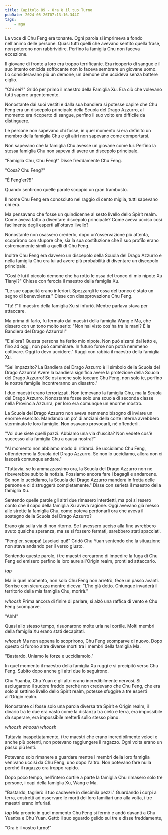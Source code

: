 ```yaml
---
title: Capitolo 89 - Ora è il tuo Turno
pubDate: 2024-05-26T07:13:16.344Z
tags:
    - mga
---
```



La voce di Chu Feng era tonante. Ogni parola si imprimeva a fondo nell'animo delle persone. Quasi tutti quelli che avevano sentito quella frase, non poterono non rabbrividire.
Perfino la famiglia Chu non faceva eccezione.


Il giovane di fronte a loro era troppo terrificante. Era ricoperto di sangue e il suo intento omicida soffocante non lo faceva sembrare un giovane uomo. Lo consideravano più un demone, un demone che uccideva senza battere ciglio.


"Chi sei?" Gridò per primo il maestro della Famiglia Xu. Era ciò che volevano tutti sapere urgentemente.


Nonostante dai suoi vestiti e dalla sua bandiera si potesse capire che Chu Feng era un discepolo principale della Scuola del Drago Azzurro, al momento era ricoperto di sangue, perfino il suo volto era difficile da distinguere.


Le persone non sapevano chi fosse, in quel momento si era definito un membro della famiglia Chu e gli altri non sapevano come comportarsi.


Non sapevano che la famiglia Chu avesse un giovane come lui. Perfino la stessa famiglia Chu non sapeva di avere un discepolo principale.


"Famiglia Chu, Chu Feng!" Disse freddamente Chu Feng.


"Cosa? Chu Feng?"


"È Feng'er?!!"


Quando sentirono quelle parole scoppiò un gran trambusto.


Il nome Chu Feng era conosciuto nel raggio di cento miglia, tutti sapevano chi era.


Ma pensavano che fosse un quindicenne al sesto livello dello Spirit realm. Come aveva fatto a diventare discepolo principale? Come aveva ucciso così facilmente degli esperti all'ottavo livello?


Nonostante non osassero crederlo, dopo un'osservazione più attenta, scoprirono con stupore che, sia la sua costituzione che il suo profilo erano estremamente simili a quelli di Chu Feng.


Inoltre Chu Feng era davvero un discepolo della Scuola del Drago Azzurro e nella famiglia Chu era lui ad avere più probabilità di diventare un discepolo principale.


"Così è lui il piccolo demone che ha rotto le ossa del tronco di mio nipote Xu Tianyi?" Chiese con ferocia il maestro della famiglia Xu.


"Le sue capacità erano inferiori. Spezzargli le ossa del tronco è stato un segno di benevolenza." Disse con disapprovazione Chu Feng.


"Tu!!!" Il maestro della famiglia Xu si infuriò. Mentre parlava stava per attaccare.


Ma prima di farlo, fu fermato dai maestri della famiglia Wang e Ma, che dissero con un tono molto serio: "Non hai visto cos'ha tra le mani? È la Bandiera del Drago Azzurro!!"


"E allora? Questa persona ha ferito mio nipote. Non può alzarsi dal letto e, fino ad oggi, non può camminare. In futuro forse non potrà nemmeno coltivare. Oggi lo devo uccidere." Ruggì con rabbia il maestro della famiglia Xu.


"Sei impazzito? La Bandiera del Drago Azzurro è il simbolo della Scuola del Drago Azzurro! Avere la bandiera significa avere la protezione della Scuola del Drago Azzurro! Se osi anche solo toccare Chu Feng, non solo te, perfino le nostre famiglie incontreranno un disastro."


I due maestri erano terrorizzati. Non temevano la famiglia Chu, ma la Scuola del Drago Azzurro. Nonostante fosse solo una scuola di seconda classe nella Provincia Azzurra, per loro era comunque un enorme mostro.


La Scuola del Drago Azzurro non aveva nemmeno bisogno di inviare un enorme esercito. Mandando un po' di anziani della corte interna avrebbero sterminato le loro famiglie. Non osavano provocarli, né offenderli.


"Voi due siete quelli pazzi. Abbiamo una via d'uscita? Non vedete cos'è successo alla famiglia Chu a causa nostra?"


"Al momento non abbiamo modo di ritirarci. Se uccidiamo Chu Feng, offenderemo la Scuola del Drago Azzurro. Se non lo uccidiamo, allora non ci lascerà comunque andare."


"Tuttavia, se lo ammazzassimo ora, la Scuola del Drago Azzurro non ne riceverebbe subito la notizia. Possiamo ancora fare i bagagli e andarcene. Se non lo uccidiamo, la Scuola del Drago Azzurro manderà in fretta delle persone e ci distruggerà completamente." Disse con serietà il maestro della famiglia Xu.


Sentendo quelle parole gli altri due rimasero interdetti, ma poi si resero conto che il capo della famiglia Xu aveva ragione. Oggi avevano già messo alle strette la famiglia Chu, come poteva perdonarli ora che aveva il sostegno della Scuola del Drago Azzurro?


Erano già sulla via di non ritorno. Se l'avessero ucciso alla fine avrebbero avuto qualche speranza, ma se si fossero fermati, sarebbero stati spacciati.


"Feng'er, scappa! Lasciaci qui!" Gridò Chu Yuan sentendo che la situazione non stava andando per il verso giusto.


Sentendo queste parole, i tre maestri cercarono di impedire la fuga di Chu Feng ed emisero perfino le loro aure all'Origin realm, pronti ad attaccarlo.


*tap*


Ma in quel momento, non solo Chu Feng non arretrò, fece un passo avanti. Sorrise con sicurezza mentre diceva: "L'ho già detto. Chiunque invaderà il territorio della mia famiglia Chu, morirà."


*whoosh* Prima ancora di finire di parlare, si alzò una raffica di vento e Chu Feng scomparve.


"Ahh!"


Quasi allo stesso tempo, risuonarono molte urla nel cortile.
Molti membri della famiglia Xu erano stati decapitati.


*whoosh* Ma non appena lo scoprirono, Chu Feng scomparve di nuovo. Dopo questo ci furono altre diverse morti tra i membri della famiglia Ma.


"Bastardo. Uniamo le forze e uccidiamolo."


In quel momento il maestro della famiglia Xu ruggì e si precipitò verso Chu Feng. Subito dopo anche gli altri due lo seguirono.


Chu Yuanba, Chu Yuan e gli altri erano incredibilmente nervosi. Si asciugarono il sudore freddo perché non credevano che Chu Feng, che era solo al settimo livello dello Spirit realm, potesse sfuggire a tre esperti all'Origin realm.


Nonostante ci fosse solo una parola diversa tra Spirit e Origin realm, il divario tra le due era vasto come la distanza tra cielo e terra, era impossibile da superare, era impossibile metterli sullo stesso piano.


*whoosh whoosh whoosh*


Tuttavia inaspettatamente, i tre maestri che erano incredibilmente veloci e anche più potenti, non potevano raggiungere il ragazzo. Ogni volta erano un passo più lenti.


Potevano solo rimanere a guardare mentre i membri della loro famiglia venivano uccisi da Chu Feng, uno dopo l'altro. Non potevano fare nulla perché il ragazzo era troppo rapido.


Dopo poco tempo, nell'intero cortile a parte la famiglia Chu rimasero solo tre persone, i capi della famiglia Xu, Wang e Ma.


"Bastardo, taglierò il tuo cadavere in diecimila pezzi." Guardando i corpi a terra, costretti ad osservare le morti dei loro familiari uno alla volta, i tre maestri erano infuriati.


*tap* Ma proprio in quel momento Chu Feng si fermò e andò davanti a Chu Yuanba e Chu Yuan. Gettò il suo sguardo gelido sui tre e disse freddamente,


"Ora è il vostro turno!"





